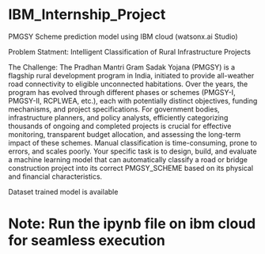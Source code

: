 # IBM_Internship_Project
PMGSY Scheme prediction model using IBM cloud (watsonx.ai Studio)

Problem Statment:
Intelligent Classification of Rural Infrastructure Projects

The Challenge:
The Pradhan Mantri Gram Sadak Yojana (PMGSY) is a flagship rural development 
program in India, initiated to provide all-weather road connectivity to eligible 
unconnected habitations. Over the years, the program has evolved through different 
phases or schemes (PMGSY-I, PMGSY-II, RCPLWEA, etc.), each with potentially 
distinct objectives, funding mechanisms, and project specifications. 
For government bodies, infrastructure planners, and policy analysts, efficiently 
categorizing thousands of ongoing and completed projects is crucial for effective 
monitoring, transparent budget allocation, and assessing the long-term impact of these 
schemes. Manual classification is time-consuming, prone to errors, and scales poorly. 
Your specific task is to design, build, and evaluate a machine learning model that can 
automatically classify a road or bridge construction project into its correct 
PMGSY_SCHEME based on its physical and financial characteristics. 

Dataset trained model is available

# Note: Run the ipynb file on ibm cloud for seamless execution
